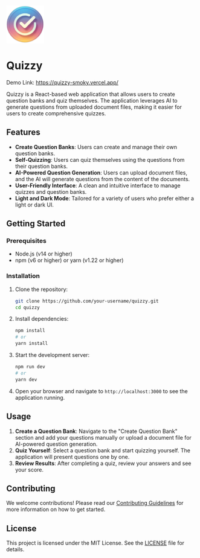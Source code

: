 <img src="public/logo1-transparent.webp" alt="Quizzy Logo" width="100" height="100">

# Quizzy

Demo Link: https://quizzy-smoky.vercel.app/

Quizzy is a React-based web application that allows users to create question banks and quiz themselves. The application leverages AI to generate questions from uploaded document files, making it easier for users to create comprehensive quizzes.

## Features

- **Create Question Banks**: Users can create and manage their own question banks.
- **Self-Quizzing**: Users can quiz themselves using the questions from their question banks.
- **AI-Powered Question Generation**: Users can upload document files, and the AI will generate questions from the content of the documents.
- **User-Friendly Interface**: A clean and intuitive interface to manage quizzes and question banks.
- **Light and Dark Mode**: Tailored for a variety of users who prefer either a light or dark UI.

## Getting Started

### Prerequisites

- Node.js (v14 or higher)
- npm (v6 or higher) or yarn (v1.22 or higher)

### Installation

1. Clone the repository:

   ```sh
   git clone https://github.com/your-username/quizzy.git
   cd quizzy
   ```

2. Install dependencies:

   ```sh
   npm install
   # or
   yarn install
   ```

3. Start the development server:

   ```sh
   npm run dev
   # or
   yarn dev
   ```

4. Open your browser and navigate to `http://localhost:3000` to see the application running.

## Usage

1. **Create a Question Bank**: Navigate to the "Create Question Bank" section and add your questions manually or upload a document file for AI-powered question generation.
2. **Quiz Yourself**: Select a question bank and start quizzing yourself. The application will present questions one by one.
3. **Review Results**: After completing a quiz, review your answers and see your score.

## Contributing

We welcome contributions! Please read our [Contributing Guidelines](CONTRIBUTING.md) for more information on how to get started.

## License

This project is licensed under the MIT License. See the [LICENSE](LICENSE) file for details.
